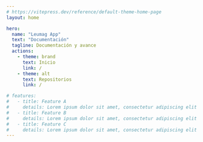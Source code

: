 ```yaml
---
# https://vitepress.dev/reference/default-theme-home-page
layout: home

hero:
  name: "Leumag App"
  text: "Documentación"
  tagline: Documentación y avance
  actions:
    - theme: brand
      text: Inicio
      link: /
    - theme: alt
      text: Repositorios
      link: /

# features:
#   - title: Feature A
#     details: Lorem ipsum dolor sit amet, consectetur adipiscing elit
#   - title: Feature B
#     details: Lorem ipsum dolor sit amet, consectetur adipiscing elit
#   - title: Feature C
#     details: Lorem ipsum dolor sit amet, consectetur adipiscing elit
---
```


